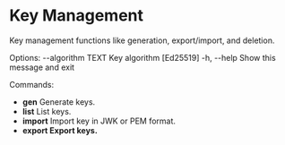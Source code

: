 # Key Management

Key management functions like generation, export/import, and deletion.

Options: --algorithm TEXT Key algorithm \[Ed25519] -h, --help Show this message and exit

Commands:&#x20;

* **gen** Generate keys.&#x20;
* **list** List keys.&#x20;
* **import** Import key in JWK or PEM format.&#x20;
* **export Export keys.**
